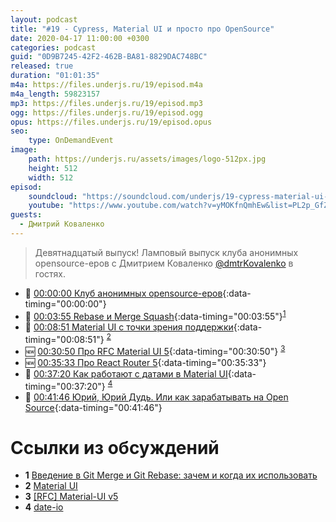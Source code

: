 ```yaml
---
layout: podcast
title: "#19 - Cypress, Material UI и просто про OpenSource"
date: 2020-04-17 11:00:00 +0300
categories: podcast
guid: "0D9B7245-42F2-462B-BA81-8829DAC748BC"
released: true
duration: "01:01:35"
m4a: https://files.underjs.ru/19/episod.m4a
m4a_length: 59823157
mp3: https://files.underjs.ru/19/episod.mp3
ogg: https://files.underjs.ru/19/episod.ogg
opus: https://files.underjs.ru/19/episod.opus
seo:
    type: OnDemandEvent
image:
    path: https://underjs.ru/assets/images/logo-512px.jpg
    height: 512
    width: 512
episod:
    soundcloud: "https://soundcloud.com/underjs/19-cypress-material-ui-i-prosto-pro-opensource"
    youtube: "https://www.youtube.com/watch?v=yMOKfnQmhEw&list=PL2p_GfZz-_1OWXrKUZRBc8LzMz5FJNXW7"
guests:
  - Дмитрий Коваленко
---
```


> Девятнадцатый выпуск! Ламповый выпуск клуба анонимных opensource-еров с Дмитрием Коваленко [@dmtrKovalenko](https://twitter.com/dmtrKovalenko) в гостях.

- 🤔 [00:00:00 Клуб анонимных opensource-еров](#){:data-timing="00:00:00"}
- 🤔 [00:03:55 Rebase и Merge Squash](#){:data-timing="00:03:55"}<sup>[1](#note1)</sup>
- 🤔 [00:08:51 Material UI с точки зрения поддержки](#){:data-timing="00:08:51"} <sup>[2](#note2)</sup>
- 🆕 [00:30:50 Про RFC Material UI 5](#){:data-timing="00:30:50"} <sup>[3](#note3)</sup>
- 🆕 [00:35:33 Про React Router 5](#){:data-timing="00:35:33"}
- 🤔 [00:37:20 Как работают с датами в Material UI](#){:data-timing="00:37:20"} <sup>[4](#note4)</sup>
- 🤔 [00:41:46 Юрий, Юрий Дудь. Или как зарабатывать на Open Source](#){:data-timing="00:41:46"}

# Ссылки из обсуждений

- <b id="note1">1</b> [Введение в Git Merge и Git Rebase: зачем и когда их использовать](https://habr.com/ru/post/432420/)
- <b id="note2">2</b> [Material UI](https://material-ui.com/ru/)
- <b id="note3">3</b> [[RFC] Material-UI v5](https://github.com/mui-org/material-ui/issues/20012)
- <b id="note4">4</b> [date-io](https://github.com/dmtrKovalenko/date-io)

